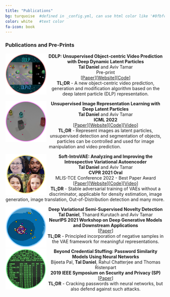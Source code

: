 ```yaml
---
title: "Publications"
bg: turquoise  #defined in _config.yml, can use html color like '#0fbfcf'
color: white   #text color
fa-icon: book
---
```


### Publications and Pre-Prints

<p align="center">
  <img src="https://github.com/taldatech/taldatech.github.io/raw/main/img/ddlp_paper_icon.png" style="height:130px" align="left">
  <strong>DDLP: Unsupervised Object-centric Video Prediction with Deep Dynamic Latent Particles</strong>
  <br>
  <strong>Tal Daniel</strong> and Aviv Tamar
  <br>
  Pre-print
  <br>
  [<a href="https://arxiv.org/abs/2306.05957">Paper</a>][<a href="https://taldatech.github.io/ddlp-web/">Website</a>][<a href="https://github.com/taldatech/ddlp">Code</a>]
  <br>
  <strong>TL;DR</strong> - A new object-centric video prediction, generation and modification algorithm based on the deep latent particle (DLP) representation.
</p>

<p align="center">
  <img src="https://github.com/taldatech/taldatech.github.io/raw/main/img/dlp_paper_icon.png" style="height:130px" align="left">
  <strong>Unsupervised Image Representation Learning with Deep Latent Particles</strong>
  <br>
  <strong>Tal Daniel</strong> and Aviv Tamar
  <br>
  <strong>ICML 2022</strong>
  <br>
  [<a href="https://arxiv.org/abs/2205.15821">Paper</a>][<a href="https://taldatech.github.io/deep-latent-particles-web/">Website</a>][<a href="https://github.com/taldatech/deep-latent-particles-pytorch">Code</a>][<a href="https://www.youtube.com/watch?v=6xywAtE7WPw">Video</a>]
  <br>
  <strong>TL;DR</strong> - Represent images as latent particles, unsupervised detection and segmentation of objects, particles can be controlled and used for image manipulation and video prediction.
</p>

<p align="center">
  <img src="https://github.com/taldatech/taldatech.github.io/raw/main/img/sv_paper_icon.png" style="height:130px" align="left">
  <strong>Soft-IntroVAE: Analyzing and Improving the Introspective Variational Autoencoder</strong>
  <br>
  <strong>Tal Daniel</strong> and Aviv Tamar
  <br>
  <strong>CVPR 2021 Oral</strong>
  <br>
  MLIS-TCE Conference 2022 - Best Paper Award
  <br>
  [<a href="https://arxiv.org/abs/2012.13253">Paper</a>][<a href="https://taldatech.github.io/soft-intro-vae-web/">Website</a>][<a href="https://github.com/taldatech/soft-intro-vae-pytorch">Code</a>][<a href="https://www.youtube.com/watch?v=1NfsSYoHnBg">Video</a>]
  <br>
  <strong>TL;DR</strong> - Stable adversarial training of VAEs without a discriminator, applicable for density estimation, image generation, image translation, Out-of-Distribution detection and many more.
</p>


<p align="center">
  <img src="https://github.com/taldatech/taldatech.github.io/raw/main/img/nd_paper_icon.png" style="height:130px" align="left">
  <strong>Deep Variational Semi-Supervised Novelty Detection</strong>
  <br>
  <strong>Tal Daniel</strong>, Thanard Kurutach and Aviv Tamar
  <br>
  <strong>NeurIPS 2021 Workshop on Deep Generative Models and Downstream Applications</strong>
  <br>
  [<a href="https://arxiv.org/abs/1911.04971">Paper</a>]
  <br>
  <strong>TL;DR</strong> - Principled incorporation of negative samples in the VAE framework for meaningful representations.
</p>


<p align="center">
  <img src="https://github.com/taldatech/taldatech.github.io/raw/main/img/pw_paper_icon.png" style="height:130px" align="left">
  <strong>Beyond Credential Stuffing: Password Similarity Models Using Neural Networks</strong>
  <br>
  Bijeeta Pal, <strong>Tal Daniel</strong>, Rahul Chatterjee and Thomas Ristenpart
  <br>
  <strong>2019 IEEE Symposium on Security and Privacy (SP)</strong>
  <br>
  [<a href="https://ieeexplore.ieee.org/document/8835247">Paper</a>]
  <br>
  <strong>TL;DR</strong> - Cracking passwords with neural networks, but also defend against such attacks.
</p>